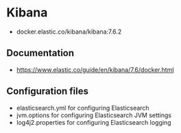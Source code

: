 # Kibana
- docker.elastic.co/kibana/kibana:7.6.2

## Documentation
- https://www.elastic.co/guide/en/kibana/7.6/docker.html

## Configuration files
- elasticsearch.yml for configuring Elasticsearch
- jvm.options for configuring Elasticsearch JVM settings
- log4j2.properties for configuring Elasticsearch logging
